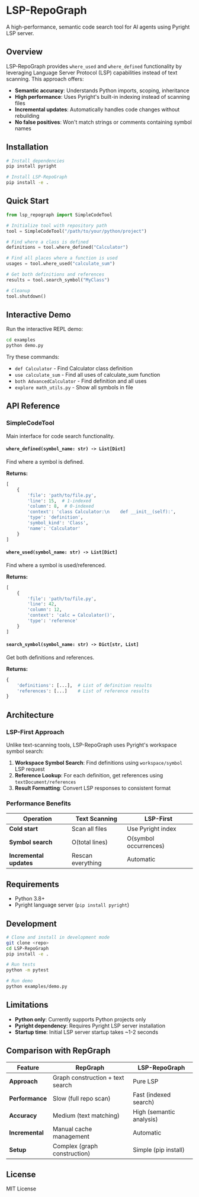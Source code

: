 # LSP-RepoGraph

A high-performance, semantic code search tool for AI agents using Pyright LSP server.

## Overview

LSP-RepoGraph provides `where_used` and `where_defined` functionality by leveraging Language Server Protocol (LSP) capabilities instead of text scanning. This approach offers:

- **Semantic accuracy**: Understands Python imports, scoping, inheritance
- **High performance**: Uses Pyright's built-in indexing instead of scanning files
- **Incremental updates**: Automatically handles code changes without rebuilding
- **No false positives**: Won't match strings or comments containing symbol names

## Installation

```bash
# Install dependencies
pip install pyright

# Install LSP-RepoGraph
pip install -e .
```

## Quick Start

```python
from lsp_repograph import SimpleCodeTool

# Initialize tool with repository path
tool = SimpleCodeTool("/path/to/your/python/project")

# Find where a class is defined
definitions = tool.where_defined("Calculator")

# Find all places where a function is used
usages = tool.where_used("calculate_sum")

# Get both definitions and references
results = tool.search_symbol("MyClass")

# Cleanup
tool.shutdown()
```

## Interactive Demo

Run the interactive REPL demo:

```bash
cd examples
python demo.py
```

Try these commands:
- `def Calculator` - Find Calculator class definition
- `use calculate_sum` - Find all uses of calculate_sum function
- `both AdvancedCalculator` - Find definition and all uses
- `explore math_utils.py` - Show all symbols in file

## API Reference

### SimpleCodeTool

Main interface for code search functionality.

#### `where_defined(symbol_name: str) -> List[Dict]`

Find where a symbol is defined.

**Returns:**
```python
[
    {
        'file': 'path/to/file.py',
        'line': 15,  # 1-indexed
        'column': 8,  # 0-indexed
        'context': 'class Calculator:\n    def __init__(self):',
        'type': 'definition',
        'symbol_kind': 'Class',
        'name': 'Calculator'
    }
]
```

#### `where_used(symbol_name: str) -> List[Dict]`

Find where a symbol is used/referenced.

**Returns:**
```python
[
    {
        'file': 'path/to/file.py',
        'line': 42,
        'column': 12,
        'context': 'calc = Calculator()',
        'type': 'reference'
    }
]
```

#### `search_symbol(symbol_name: str) -> Dict[str, List]`

Get both definitions and references.

**Returns:**
```python
{
    'definitions': [...],  # List of definition results
    'references': [...]    # List of reference results
}
```

## Architecture

### LSP-First Approach

Unlike text-scanning tools, LSP-RepoGraph uses Pyright's workspace symbol search:

1. **Workspace Symbol Search**: Find definitions using `workspace/symbol` LSP request
2. **Reference Lookup**: For each definition, get references using `textDocument/references`
3. **Result Formatting**: Convert LSP responses to consistent format

### Performance Benefits

| Operation | Text Scanning | LSP-First |
|-----------|---------------|-----------|
| **Cold start** | Scan all files | Use Pyright index |
| **Symbol search** | O(total lines) | O(symbol occurrences) |
| **Incremental updates** | Rescan everything | Automatic |

## Requirements

- Python 3.8+
- Pyright language server (`pip install pyright`)

## Development

```bash
# Clone and install in development mode
git clone <repo>
cd LSP-RepoGraph
pip install -e .

# Run tests
python -m pytest

# Run demo
python examples/demo.py
```

## Limitations

- **Python only**: Currently supports Python projects only
- **Pyright dependency**: Requires Pyright LSP server installation
- **Startup time**: Initial LSP server startup takes ~1-2 seconds

## Comparison with RepGraph

| Feature | RepGraph | LSP-RepoGraph |
|---------|----------|---------------|
| **Approach** | Graph construction + text search | Pure LSP |
| **Performance** | Slow (full repo scan) | Fast (indexed search) |
| **Accuracy** | Medium (text matching) | High (semantic analysis) |
| **Incremental** | Manual cache management | Automatic |
| **Setup** | Complex (graph construction) | Simple (pip install) |

## License

MIT License